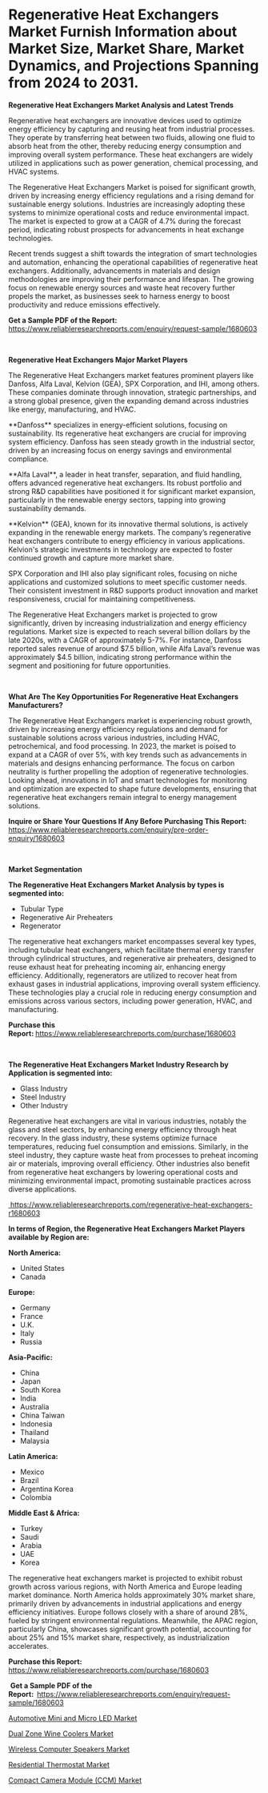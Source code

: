 <p><h1>Regenerative Heat Exchangers Market Furnish Information about Market Size, Market Share, Market Dynamics, and Projections Spanning from 2024 to 2031.</h1></p><p><strong>Regenerative Heat Exchangers Market Analysis and Latest Trends</strong></p>
<p><p>Regenerative heat exchangers are innovative devices used to optimize energy efficiency by capturing and reusing heat from industrial processes. They operate by transferring heat between two fluids, allowing one fluid to absorb heat from the other, thereby reducing energy consumption and improving overall system performance. These heat exchangers are widely utilized in applications such as power generation, chemical processing, and HVAC systems.</p><p>The Regenerative Heat Exchangers Market is poised for significant growth, driven by increasing energy efficiency regulations and a rising demand for sustainable energy solutions. Industries are increasingly adopting these systems to minimize operational costs and reduce environmental impact. The market is expected to grow at a CAGR of 4.7% during the forecast period, indicating robust prospects for advancements in heat exchange technologies.</p><p>Recent trends suggest a shift towards the integration of smart technologies and automation, enhancing the operational capabilities of regenerative heat exchangers. Additionally, advancements in materials and design methodologies are improving their performance and lifespan. The growing focus on renewable energy sources and waste heat recovery further propels the market, as businesses seek to harness energy to boost productivity and reduce emissions effectively.</p></p>
<p><strong>Get a Sample PDF of the Report:&nbsp;</strong> <a href="https://www.reliableresearchreports.com/enquiry/request-sample/1680603?utm_campaign=32&utm_medium=2&utm_source=Github&utm_content=ia&utm_term=04102024&utm_id=regenerative-heat-exchangers">https://www.reliableresearchreports.com/enquiry/request-sample/1680603</a></p>
<p>&nbsp;</p>
<p><strong>Regenerative Heat Exchangers Major Market Players</strong></p>
<p><p>The Regenerative Heat Exchangers market features prominent players like Danfoss, Alfa Laval, Kelvion (GEA), SPX Corporation, and IHI, among others. These companies dominate through innovation, strategic partnerships, and a strong global presence, given the expanding demand across industries like energy, manufacturing, and HVAC.</p><p>**Danfoss** specializes in energy-efficient solutions, focusing on sustainability. Its regenerative heat exchangers are crucial for improving system efficiency. Danfoss has seen steady growth in the industrial sector, driven by an increasing focus on energy savings and environmental compliance.</p><p>**Alfa Laval**, a leader in heat transfer, separation, and fluid handling, offers advanced regenerative heat exchangers. Its robust portfolio and strong R&D capabilities have positioned it for significant market expansion, particularly in the renewable energy sectors, tapping into growing sustainability demands.</p><p>**Kelvion** (GEA), known for its innovative thermal solutions, is actively expanding in the renewable energy markets. The company’s regenerative heat exchangers contribute to energy efficiency in various applications. Kelvion's strategic investments in technology are expected to foster continued growth and capture more market share.</p><p>SPX Corporation and IHI also play significant roles, focusing on niche applications and customized solutions to meet specific customer needs. Their consistent investment in R&D supports product innovation and market responsiveness, crucial for maintaining competitiveness.</p><p>The Regenerative Heat Exchangers market is projected to grow significantly, driven by increasing industrialization and energy efficiency regulations. Market size is expected to reach several billion dollars by the late 2020s, with a CAGR of approximately 5-7%. For instance, Danfoss reported sales revenue of around $7.5 billion, while Alfa Laval’s revenue was approximately $4.5 billion, indicating strong performance within the segment and positioning for future opportunities.</p></p>
<p>&nbsp;</p>
<p><strong>What Are The Key Opportunities For Regenerative Heat Exchangers Manufacturers?</strong></p>
<p><p>The Regenerative Heat Exchangers market is experiencing robust growth, driven by increasing energy efficiency regulations and demand for sustainable solutions across various industries, including HVAC, petrochemical, and food processing. In 2023, the market is poised to expand at a CAGR of over 5%, with key trends such as advancements in materials and designs enhancing performance. The focus on carbon neutrality is further propelling the adoption of regenerative technologies. Looking ahead, innovations in IoT and smart technologies for monitoring and optimization are expected to shape future developments, ensuring that regenerative heat exchangers remain integral to energy management solutions.</p></p>
<p><strong>Inquire or Share Your Questions If Any Before Purchasing This Report:</strong> <a href="https://www.reliableresearchreports.com/enquiry/pre-order-enquiry/1680603?utm_campaign=32&utm_medium=2&utm_source=Github&utm_content=ia&utm_term=04102024&utm_id=regenerative-heat-exchangers">https://www.reliableresearchreports.com/enquiry/pre-order-enquiry/1680603</a></p>
<p>&nbsp;</p>
<p><strong>Market Segmentation</strong></p>
<p><strong>The Regenerative Heat Exchangers Market Analysis by types is segmented into:</strong></p>
<p><ul><li>Tubular Type</li><li>Regenerative Air Preheaters</li><li>Regenerator</li></ul></p>
<p><p>The regenerative heat exchangers market encompasses several key types, including tubular heat exchangers, which facilitate thermal energy transfer through cylindrical structures, and regenerative air preheaters, designed to reuse exhaust heat for preheating incoming air, enhancing energy efficiency. Additionally, regenerators are utilized to recover heat from exhaust gases in industrial applications, improving overall system efficiency. These technologies play a crucial role in reducing energy consumption and emissions across various sectors, including power generation, HVAC, and manufacturing.</p></p>
<p><strong>Purchase this Report:&nbsp;</strong><a href="https://www.reliableresearchreports.com/purchase/1680603?utm_campaign=32&utm_medium=2&utm_source=Github&utm_content=ia&utm_term=04102024&utm_id=regenerative-heat-exchangers">https://www.reliableresearchreports.com/purchase/1680603</a></p>
<p>&nbsp;</p>
<p><strong>The Regenerative Heat Exchangers Market Industry Research by Application is segmented into:</strong></p>
<p><ul><li>Glass Industry</li><li>Steel Industry</li><li>Other Industry</li></ul></p>
<p><p>Regenerative heat exchangers are vital in various industries, notably the glass and steel sectors, by enhancing energy efficiency through heat recovery. In the glass industry, these systems optimize furnace temperatures, reducing fuel consumption and emissions. Similarly, in the steel industry, they capture waste heat from processes to preheat incoming air or materials, improving overall efficiency. Other industries also benefit from regenerative heat exchangers by lowering operational costs and minimizing environmental impact, promoting sustainable practices across diverse applications.</p></p>
<p><a href="https://www.reliableresearchreports.com/regenerative-heat-exchangers-r1680603?utm_campaign=32&utm_medium=2&utm_source=Github&utm_content=ia&utm_term=04102024&utm_id=regenerative-heat-exchangers">&nbsp;https://www.reliableresearchreports.com/regenerative-heat-exchangers-r1680603</a></p>
<p><strong>In terms of Region, the Regenerative Heat Exchangers Market Players available by Region are:</strong></p>
<p>
    <p> <strong> North America: </strong>
        <ul>
            <li>United States</li>
            <li>Canada</li>
        </ul>
        </p> 
    <p> <strong> Europe: </strong>
        <ul>
            <li>Germany</li>
            <li>France</li>
            <li>U.K.</li>
            <li>Italy</li>
            <li>Russia</li>
        </ul>
        </p> 
    <p> <strong> Asia-Pacific: </strong>
        <ul>
            <li>China</li>
            <li>Japan</li>
            <li>South Korea</li>
            <li>India</li>
            <li>Australia</li>
            <li>China Taiwan</li>
            <li>Indonesia</li>
            <li>Thailand</li>
            <li>Malaysia</li>
        </ul>
        </p> 
    <p> <strong> Latin America: </strong>
        <ul>
            <li>Mexico</li>
            <li>Brazil</li>
            <li>Argentina Korea</li>
            <li>Colombia</li>
        </ul>
        </p> 
    <p> <strong> Middle East & Africa: </strong>
        <ul>
            <li>Turkey</li>
            <li>Saudi</li>
            <li>Arabia</li>
            <li>UAE</li>
            <li>Korea</li>
        </ul>
    </p>
    </p>
<p><p>The regenerative heat exchangers market is projected to exhibit robust growth across various regions, with North America and Europe leading market dominance. North America holds approximately 30% market share, primarily driven by advancements in industrial applications and energy efficiency initiatives. Europe follows closely with a share of around 28%, fueled by stringent environmental regulations. Meanwhile, the APAC region, particularly China, showcases significant growth potential, accounting for about 25% and 15% market share, respectively, as industrialization accelerates.</p></p>
<p><strong>Purchase this Report: </strong><a href="https://www.reliableresearchreports.com/purchase/1680603?utm_campaign=32&utm_medium=2&utm_source=Github&utm_content=ia&utm_term=04102024&utm_id=regenerative-heat-exchangers">https://www.reliableresearchreports.com/purchase/1680603</a></p>
<p>&nbsp;<strong>Get a Sample PDF of the Report:&nbsp;&nbsp;</strong><a href="https://www.reliableresearchreports.com/enquiry/request-sample/1680603?utm_campaign=32&utm_medium=2&utm_source=Github&utm_content=ia&utm_term=04102024&utm_id=regenerative-heat-exchangers">https://www.reliableresearchreports.com/enquiry/request-sample/1680603</a></p>
<p><strong></strong></p>
<p><p><a href="https://issuu.com/reportprime-2/docs/automotive-mini-and-micro-led-marke_b2a8e8f8ffdd21?utm_campaign=32&utm_medium=2&utm_source=Github&utm_content=ia&utm_term=04102024&utm_id=regenerative-heat-exchangers">Automotive Mini and Micro LED Market</a></p><p><a href="https://www.linkedin.com/pulse/global-dual-zone-wine-coolers-market-opportunities-challenges2024-he1qe?utm_campaign=32&utm_medium=2&utm_source=Github&utm_content=ia&utm_term=04102024&utm_id=regenerative-heat-exchangers">Dual Zone Wine Coolers Market</a></p><p><a href="https://www.linkedin.com/pulse/wireless-computer-speakers-revenue-growth-report-2024-2031-qcqke?utm_campaign=32&utm_medium=2&utm_source=Github&utm_content=ia&utm_term=04102024&utm_id=regenerative-heat-exchangers">Wireless Computer Speakers Market</a></p><p><a href="https://github.com/AlbertGonzalez266/Market-Research-Report-List-1/blob/main/residential-thermostat-market.md?utm_campaign=32&utm_medium=2&utm_source=Github&utm_content=ia&utm_term=04102024&utm_id=regenerative-heat-exchangers">Residential Thermostat Market</a></p><p><a href="https://issuu.com/reportprime-2/docs/compact-camera-module-ccm-market-si_e36a1ecec4dd3f?utm_campaign=32&utm_medium=2&utm_source=Github&utm_content=ia&utm_term=04102024&utm_id=regenerative-heat-exchangers">Compact Camera Module (CCM) Market</a></p></p>